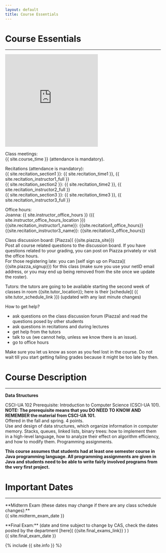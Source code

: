 ```yaml
---
layout: default
title: Course Essentials
---
```


# Course Essentials
---

<iframe class="calendar" src="https://calendar.google.com/calendar/embed?height=300&amp;wkst=1&amp;bgcolor=%23ffffff&amp;ctz=America%2FNew_York&amp;src=bnl1LmVkdV9qYnM2MjBraXZmMWE3cDA4aGFqMGhmN2VmY0Bncm91cC5jYWxlbmRhci5nb29nbGUuY29t&amp;color=%238E24AA&amp;showTitle=0&amp;showNav=0&amp;showPrint=0&amp;showCalendars=0&amp;mode=AGENDA"  height="300"  frameborder="0" scrolling="no"></iframe>

<p class="hang" markdown="1"><span class="emph">Class meetings:</span> <br>{{ site.course_time }}
(attendance is mandatory).</p>

<p class="hang" markdown="1"><span class="emph">Recitations</span>  (attendance is mandatory): <br>
{{ site.recitation_section1 }}: {{ site.recitation_time1 }}, {{ site.recitation_instructor1_full }} <br>
{{ site.recitation_section2 }}: {{ site.recitation_time2 }}, {{ site.recitation_instructor2_full }} <br>
{{ site.recitation_section3 }}: {{ site.recitation_time3 }}, {{ site.recitation_instructor3_full }}
</p>

<p class="hang" markdown="1"><span class="emph">Office hours:</span> <br>
<span class="name">Joanna:</span>
{{ site.instructor_office_hours }} ({{ site.instructor_office_hours_location }})
<br>
<span class="name">{{site.recitation_instructor1_name}}:</span> {{site.recitation1_office_hours}} <!--({{site.recitation1_office_hours_location }})-->
<br>
<!--
<span class="name">{{site.recitation_instructor2_name}}:</span> {{site.recitation2_office_hours}} ({{site.recitation2_office_hours_location }})
<br>
-->
<span class="name">{{site.recitation_instructor3_name}}:</span> {{site.recitation3_office_hours}} <!--({{site.recitation3_office_hours_location }})-->
</p>


<p class="hang" markdown="1"><span class="emph">Class discussion board:</span> [Piazza]( {{site.piazza_site}}) <br>
Post all course related questions to the discussion board. If you have questions
related to your grading, you can post on Piazza privately or visit the office hours. <br>
For those registering late: you can [self sign up on Piazza]( {{site.piazza_signup}}) for this class (make sure you use
your netID email address, or you may end up being removed from the site once we update the roster).
</p>

<p class="hang" markdown="1"><span class="emph">Tutors:</span>  the tutors are going to be available starting
the second week of classes in room {{site.tutor_location}}; here is their [schedule]( {{ site.tutor_schedule_link }}) (updated with any last minute changes)
</p>


<p class="hang" markdown="1"><span class="emph">How to get help?</span> </p>

- ask questions on the class discussion forum (Piazza) and read the questions posed by other students
- ask questions in recitations and during lectures
- get help from the tutors
- talk to us (we cannot help, unless we know there is an issue).
- go to office hours

<p>
Make sure you let us know as soon as you feel lost in the course. Do not wait till you
start getting failing grades because it might be too late by then.
</p>



# Course Description
---
**Data Structures**

CSCI-UA 102 Prerequisite: Introduction to Computer Science (CSCI-UA 101). <br>
__NOTE: The prerequisite means that you DO NEED TO KNOW AND REMEMBER the material from CSCI-UA 101.__<br>
Offered in the fall and spring. 4 points.<br>
Use and design of data structures, which organize information in
computer memory. Stacks, queues, linked lists, binary trees:
how to implement them in a high-level language, how to analyze their
effect on algorithm efficiency, and how to modify them.
Programming assignments.<br>

__This course assumes that students had at least one semester course in Java programming language.
All programming assignments are given in Java and students need to be able to write fairly involved
programs from the very first project.__

# Important Dates
---

<p class="hang" markdown="1"> **Midterm Exam (these dates may change if there are any class schedule changes):** <br>
{{ site.midterm_exam_date }}
</p>
<p class="hang" markdown="1"> **Final Exam:**
(date and time subject to change by CAS, check the dates posted by the department
[here]( {{site.final_exams_link}} ) ) <br>
{{ site.final_exam_date }}


{% include   {{ site.info }} %}

<br>
<br>
